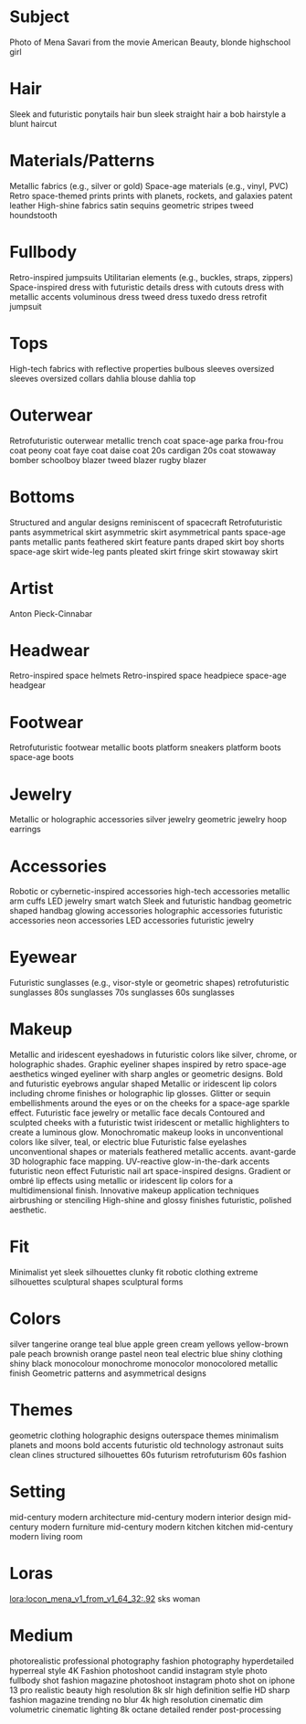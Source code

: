 # Subject
Photo of Mena Savari from the movie American Beauty, blonde highschool girl 

# Hair
Sleek and futuristic ponytails
hair bun
sleek straight hair
a bob hairstyle
a blunt haircut

# Materials/Patterns
Metallic fabrics (e.g., silver or gold)
Space-age materials (e.g., vinyl, PVC)
Retro space-themed prints
prints with planets, rockets, and galaxies
patent leather
High-shine fabrics
satin
sequins
geometric stripes
tweed
houndstooth

# Fullbody
Retro-inspired jumpsuits
Utilitarian elements (e.g., buckles, straps, zippers)
Space-inspired dress with futuristic details 
dress with cutouts
dress with metallic accents
voluminous dress
tweed dress
tuxedo dress
retrofit jumpsuit

# Tops
High-tech fabrics with reflective properties
bulbous sleeves
oversized sleeves
oversized collars
dahlia blouse
dahlia top

# Outerwear
Retrofuturistic outerwear
metallic trench coat
space-age parka
frou-frou coat
peony coat
faye coat
daise coat
20s cardigan
20s coat
stowaway bomber
schoolboy blazer
tweed blazer
rugby blazer

# Bottoms
Structured and angular designs reminiscent of spacecraft
Retrofuturistic pants
asymmetrical skirt
asymmetric skirt
asymmetrical pants
space-age pants
metallic pants
feathered skirt
feature pants
draped skirt
boy shorts
space-age skirt
wide-leg pants
pleated skirt
fringe skirt
stowaway skirt

# Artist
Anton Pieck-Cinnabar

# Headwear
Retro-inspired space helmets
Retro-inspired space headpiece
space-age headgear

# Footwear
Retrofuturistic footwear
metallic boots
platform sneakers
platform boots
space-age boots

# Jewelry
Metallic or holographic accessories
silver jewelry
geometric jewelry
hoop earrings

# Accessories
Robotic or cybernetic-inspired accessories
high-tech accessories
metallic arm cuffs
LED jewelry
smart watch
Sleek and futuristic handbag
geometric shaped handbag
glowing accessories
holographic accessories
futuristic accessories
neon accessories
LED accessories
futuristic jewelry

# Eyewear
Futuristic sunglasses (e.g., visor-style or geometric shapes)
retrofuturistic sunglasses
80s sunglasses
70s sunglasses
60s sunglasses

# Makeup
Metallic and iridescent eyeshadows in futuristic colors like silver, chrome, or holographic shades.
Graphic eyeliner shapes inspired by retro space-age aesthetics
winged eyeliner with sharp angles or geometric designs.
Bold and futuristic eyebrows
angular shaped
Metallic or iridescent lip colors
including chrome finishes or holographic lip glosses.
Glitter or sequin embellishments around the eyes or on the cheeks for a space-age sparkle effect.
Futuristic face jewelry or metallic face decals 
Contoured and sculpted cheeks with a futuristic twist
iridescent or metallic highlighters to create a luminous glow.
Monochromatic makeup looks in unconventional colors like silver, teal, or electric blue
Futuristic false eyelashes
unconventional shapes or materials
feathered
metallic accents.
avant-garde
3D
holographic face mapping.
UV-reactive 
glow-in-the-dark accents
futuristic neon effect
Futuristic nail art
space-inspired designs.
Gradient or ombré lip effects using metallic or iridescent lip colors for a multidimensional finish.
Innovative makeup application techniques
airbrushing or stenciling
High-shine and glossy finishes
futuristic, polished aesthetic.

# Fit
Minimalist yet sleek silhouettes
clunky fit
robotic clothing
extreme silhouettes
sculptural shapes
sculptural forms

# Colors
silver
tangerine orange
teal blue
apple green
cream
yellows
yellow-brown
pale peach
brownish orange
pastel
neon
teal
electric blue
shiny clothing
shiny black
monocolour
monochrome
monocolor
monocolored
metallic finish
Geometric patterns and asymmetrical designs

# Themes
geometric clothing
holographic designs
outerspace themes
minimalism
planets and moons
bold accents
futuristic old technology
astronaut suits
clean clines
structured silhouettes
60s futurism
retrofuturism
60s fashion

# Setting
mid-century modern architecture
mid-century modern interior design
mid-century modern furniture
mid-century modern kitchen
kitchen
mid-century modern living room

# Loras
<lora:locon_mena_v1_from_v1_64_32:.92> sks woman

# Medium
photorealistic
professional photography
fashion photography
hyperdetailed
hyperreal style
4K
Fashion photoshoot
candid instagram style photo
fullbody shot
fashion magazine photoshoot
instagram photo
shot on iphone 13 pro
realistic beauty
high resolution
8k
slr
high definition
selfie
HD
sharp
fashion magazine trending
no blur
4k high resolution
cinematic
dim volumetric cinematic lighting
8k octane detailed render
post-processing